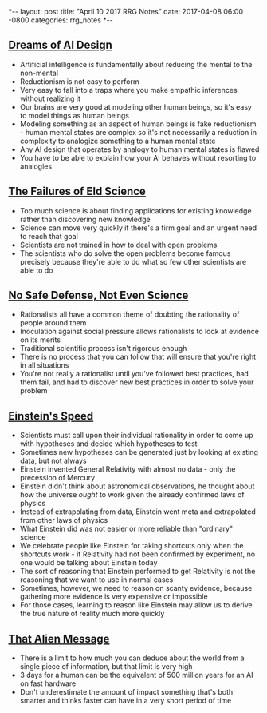*--
layout: post
title: "April 10 2017 RRG Notes"
date: 2017-04-08 06:00 -0800
categories: rrg_notes
*--

## [Dreams of AI Design](http://lesswrong.com/lw/tf/dreams_of_ai_design/)
* Artificial intelligence is fundamentally about reducing the mental to the non-mental
* Reductionism is not easy to perform
* Very easy to fall into a traps where you make empathic inferences without realizing it
* Our brains are very good at modeling other human beings, so it's easy to model things as human beings
* Modeling something as an aspect of human beings is fake reductionism - human mental states are complex so it's not necessarily a reduction in complexity to analogize something to a human mental state
* Any AI design that operates by analogy to human mental states is flawed
* You have to be able to explain how your AI behaves without resorting to analogies

## [The Failures of Eld Science](http://lesswrong.com/lw/q9/the_failures_of_eld_science/)
* Too much science is about finding applications for existing knowledge rather than discovering new knowledge
* Science can move very quickly if there's a firm goal and an urgent need to reach that goal
* Scientists are not trained in how to deal with open problems
* The scientists who do solve the open problems become famous precisely because they're able to do what so few other scientists are able to do

## [No Safe Defense, Not Even Science](http://lesswrong.com/lw/qf/no_safe_defense_not_even_science/)
* Rationalists all have a common theme of doubting the rationality of people around them
* Inoculation against social pressure allows rationalists to look at evidence on its merits
* Traditional scientific process isn't rigorous enough
* There is no process that you can follow that will ensure that you're right in all situations
* You're not really a rationalist until you've followed best practices, had them fail, and had to discover new best practices in order to solve your problem

## [Einstein's Speed](http://lesswrong.com/lw/qj/einsteins_speed/)
* Scientists must call upon their individual rationality in order to come up with hypotheses and decide which hypotheses to test
* Sometimes new hypotheses can be generated just by looking at existing data, but not always
* Einstein invented General Relativity with almost no data - only the precession of Mercury
* Einstein didn't think about astronomical observations, he thought about how the universe *ought* to work given the already confirmed laws of physics
* Instead of extrapolating from data, Einstein went meta and extrapolated from other laws of physics
* What Einstein did was not easier or more reliable than "ordinary" science
* We celebrate people like Einstein for taking shortcuts only when the shortcuts work - if Relativity had not been confirmed by experiment, no one would be talking about Einstein today
* The sort of reasoning that Einstein performed to get Relativity is not the reasoning that we want to use in normal cases
* Sometimes, however, we need to reason on scanty evidence, because gathering more evidence is very expensive or impossible
* For those cases, learning to reason like Einstein may allow us to derive the true nature of reality much more quickly

## [That Alien Message](http://lesswrong.com/lw/qk/that_alien_message/)
* There is a limit to how much you can deduce about the world from a single piece of information, but that limit is very high
* 3 days for a human can be the equivalent of 500 million years for an AI on fast hardware
* Don't underestimate the amount of impact something that's both smarter and thinks faster can have in a very short period of time